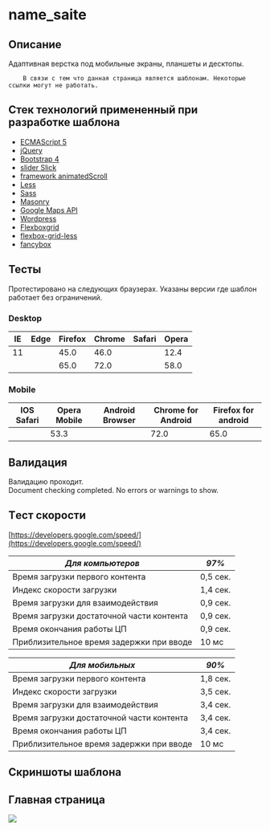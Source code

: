 # name_saite

## Описание 

Адаптивная верстка под мобильные экраны, планшеты и десктопы.

        В связи с тем что данная страница является шаблонам. Некоторые ссылки могут не работать.
## Стек технологий примененный при разработке шаблона
*   [ECMAScript 5](http://es5.github.io/)
*   [jQuery](https://jquery-docs.ru/)
*   [Bootstrap 4](https://bootstrap-4.ru)
*   [slider Slick](https://kenwheeler.github.io/slick/)
*   [framework animatedScroll](https://github.com/victor8titov/jquery.animateScroll)
*   [Less](https://less-lang.info/)
*   [Sass](https://sass-scss.ru/guide/)
*   [Masonry](https://masonry.desandro.com/)
*   [Google Maps API](https://developers.google.com/maps/documentation/javascript/tutorial)
*   [Wordpress](https://ru.wordpress.org/)
*   [Flexboxgrid](https://github.com/kristoferjoseph/flexboxgrid)
*   [flexbox-grid-less](https://github.com/victor8titov/flexbox-grid-less)
*   [fancybox](http://fancyapps.com/fancybox/3/)

##  Тесты    

Протестировано на следующих браузерах. Указаны версии где шаблон работает без ограничений.

### Desktop 
|   IE  |   Edge    |   Firefox |   Chrome  |  Safari   |   Opera   |   
|-------|-----------|-----------|-----------|-----------|-----------|  
|  11   |           |    45.0   |    46.0   |           |    12.4   |
|       |           |    65.0   |    72.0   |           |    58.0   |


### Mobile 
| IOS Safari | Opera Mobile | Android Browser | Chrome for Android | Firefox for android |
|------------|--------------|-----------------|--------------------|---------------------|
|            |     53.3     |                 |         72.0       |          65.0       |


##  Валидация    
Валидацию проходит.    
Document checking completed. No errors or warnings to show.

## Tест скорости    
[https://developers.google.com/speed/](https://developers.google.com/speed/)


|  ***Для компьютеров***                    |***97%*** |        
|-------------------------------------------|----------|       
| Время загрузки первого контента           | 0,5 сек. |
| Индекс скорости загрузки                  | 1,4 сек. |
| Время загрузки для взаимодействия         | 0,9 сек. |
| Время загрузки достаточной части контента | 0,9 сек. |
| Время окончания работы ЦП                 | 0,9 сек. |
| Приблизительное время задержки при вводе  | 10 мс    |

|       ***Для мобильных***                 |***90%*** | 
|-------------------------------------------|----------|       
| Время загрузки первого контента           | 1,8 сек. |
| Индекс скорости загрузки                  | 3,5 сек. |
| Время загрузки для взаимодействия         | 3,4 сек. |
| Время загрузки достаточной части контента | 3,4 сек. |
| Время окончания работы ЦП                 | 3,4 сек. |
| Приблизительное время задержки при вводе  | 10 мс    |

##     Скриншоты шаблона

## Главная страница 
![](model_database/main.gif)
